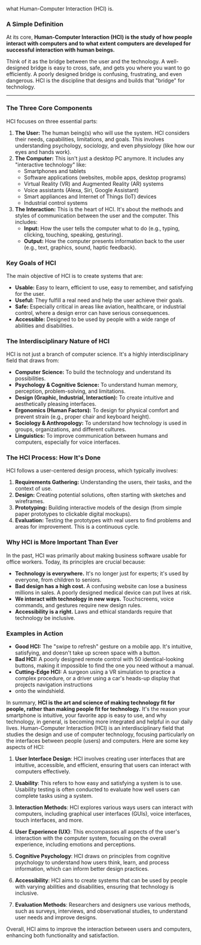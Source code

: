 what Human-Computer Interaction (HCI) is.

### A Simple Definition

At its core, **Human-Computer Interaction (HCI) is the study of how people interact with computers and to what extent computers are developed for successful interaction with human beings.**

Think of it as the bridge between the user and the technology. A well-designed bridge is easy to cross, safe, and gets you where you want to go efficiently. A poorly designed bridge is confusing, frustrating, and even dangerous. HCI is the discipline that designs and builds that "bridge" for technology.

---

### The Three Core Components

HCI focuses on three essential parts:

1.  **The User:** The human being(s) who will use the system. HCI considers their needs, capabilities, limitations, and goals. This involves understanding psychology, sociology, and even physiology (like how our eyes and hands work).
2.  **The Computer:** This isn't just a desktop PC anymore. It includes any "interactive technology" like:
    *   Smartphones and tablets
    *   Software applications (websites, mobile apps, desktop programs)
    *   Virtual Reality (VR) and Augmented Reality (AR) systems
    *   Voice assistants (Alexa, Siri, Google Assistant)
    *   Smart appliances and Internet of Things (IoT) devices
    *   Industrial control systems
3.  **The Interaction:** This is the heart of HCI. It's about the methods and styles of communication between the user and the computer. This includes:
    *   **Input:** How the user tells the computer what to do (e.g., typing, clicking, touching, speaking, gesturing).
    *   **Output:** How the computer presents information back to the user (e.g., text, graphics, sound, haptic feedback).

### Key Goals of HCI

The main objective of HCI is to create systems that are:

*   **Usable:** Easy to learn, efficient to use, easy to remember, and satisfying for the user.
*   **Useful:** They fulfill a real need and help the user achieve their goals.
*   **Safe:** Especially critical in areas like aviation, healthcare, or industrial control, where a design error can have serious consequences.
*   **Accessible:** Designed to be used by people with a wide range of abilities and disabilities.

### The Interdisciplinary Nature of HCI

HCI is not just a branch of computer science. It's a highly interdisciplinary field that draws from:

*   **Computer Science:** To build the technology and understand its possibilities.
*   **Psychology & Cognitive Science:** To understand human memory, perception, problem-solving, and limitations.
*   **Design (Graphic, Industrial, Interaction):** To create intuitive and aesthetically pleasing interfaces.
*   **Ergonomics (Human Factors):** To design for physical comfort and prevent strain (e.g., proper chair and keyboard height).
*   **Sociology & Anthropology:** To understand how technology is used in groups, organizations, and different cultures.
*   **Linguistics:** To improve communication between humans and computers, especially for voice interfaces.

### The HCI Process: How It's Done

HCI follows a user-centered design process, which typically involves:

1.  **Requirements Gathering:** Understanding the users, their tasks, and the context of use.
2.  **Design:** Creating potential solutions, often starting with sketches and wireframes.
3.  **Prototyping:** Building interactive models of the design (from simple paper prototypes to clickable digital mockups).
4.  **Evaluation:** Testing the prototypes with real users to find problems and areas for improvement. This is a continuous cycle.

### Why HCI is More Important Than Ever

In the past, HCI was primarily about making business software usable for office workers. Today, its principles are crucial because:

*   **Technology is everywhere.** It's no longer just for experts; it's used by everyone, from children to seniors.
*   **Bad design has a high cost.** A confusing website can lose a business millions in sales. A poorly designed medical device can put lives at risk.
*   **We interact with technology in new ways.** Touchscreens, voice commands, and gestures require new design rules.
*   **Accessibility is a right.** Laws and ethical standards require that technology be inclusive.

### Examples in Action

*   **Good HCI:** The "swipe to refresh" gesture on a mobile app. It's intuitive, satisfying, and doesn't take up screen space with a button.
*   **Bad HCI:** A poorly designed remote control with 50 identical-looking buttons, making it impossible to find the one you need without a manual.
*   **Cutting-Edge HCI:** A surgeon using a VR simulation to practice a complex procedure, or a driver using a car's heads-up display that projects navigation instructions
*    onto the windshield.

In summary, **HCI is the art and science of making technology fit for people, rather than making people fit for technology.** It's the reason your smartphone is intuitive, 
your favorite app is easy to use, and why technology, in general, is becoming more integrated and helpful in our daily lives.
Human-Computer Interaction (HCI) is an interdisciplinary field that studies the design and use of computer technology, focusing particularly on the interfaces between people 
(users) and computers. Here are some key aspects of HCI:

1. **User Interface Design**: HCI involves creating user interfaces that are intuitive, accessible, and efficient, ensuring that users can interact with computers effectively.

2. **Usability**: This refers to how easy and satisfying a system is to use. Usability testing is often conducted to evaluate how well users can complete tasks using a system.

3. **Interaction Methods**: HCI explores various ways users can interact with computers, including graphical user interfaces (GUIs), voice interfaces, touch interfaces, and more.

4. **User Experience (UX)**: This encompasses all aspects of the user's interaction with the computer system, focusing on the overall experience, including emotions and perceptions.

5. **Cognitive Psychology**: HCI draws on principles from cognitive psychology to understand how users think, learn, and process information, which can inform better design practices.

6. **Accessibility**: HCI aims to create systems that can be used by people with varying abilities and disabilities, ensuring that technology is inclusive.

7. **Evaluation Methods**: Researchers and designers use various methods, such as surveys, interviews, and observational studies, to understand user needs and improve designs.

Overall, HCI aims to improve the interaction between users and computers, enhancing both functionality and satisfaction.

